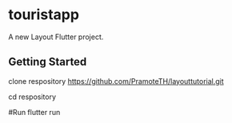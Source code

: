 # touristapp

A new Layout Flutter project.

## Getting Started

  clone respository https://github.com/PramoteTH/layouttutorial.git
 
 cd respository

#Run
  flutter run
